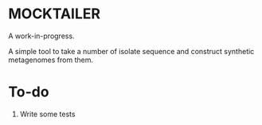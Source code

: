 # MOCKTAILER
A work-in-progress. 

A simple tool to take a number of isolate sequence and construct synthetic metagenomes from them.

# To-do
1. Write some tests
